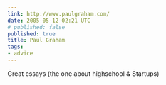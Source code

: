 ```yaml
---
link: http://www.paulgraham.com/
date: 2005-05-12 02:21 UTC
# published: false
published: true
title: Paul Graham
tags:
- advice
---
```


Great essays (the one about highschool & Startups)
